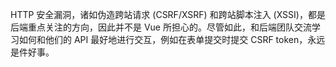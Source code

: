HTTP 安全漏洞，诸如伪造跨站请求 (CSRF/XSRF) 和跨站脚本注入 (XSSI)，都是后端重点关注的方向，因此并不是 Vue 所担心的。尽管如此，和后端团队交流学习如何和他们的 API 最好地进行交互，例如在表单提交时提交 CSRF token，永远是件好事。